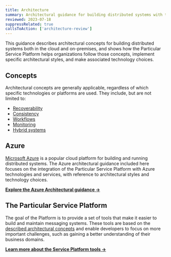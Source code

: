 ```yaml
---
title: Architecture
summary: Architectural guidance for building distributed systems with the Particular Service Platform both in the cloud and on-premises.
reviewed: 2023-07-18
suppressRelated: true
callsToAction: ['architecture-review']
---
```


This guidance describes architectural concepts for building distributed systems both in the cloud and on-premises, and shows how the Particular Service Platform helps organizations follow those concepts, implement specific architectural styles, and make associated technology choices.

## Concepts

Architectural concepts are generally applicable, regardless of which specific technologies or platforms are used. They include, but are not limited to:

- [Recoverability](/architecture/recoverability.md)
- [Consistency](/architecture/consistency.md)
- [Workflows](/architecture/workflows.md)
- [Monitoring](/architecture/monitoring.md)
- [Hybrid systems](/architecture/hybrid-systems.md)

## Azure

[Microsoft Azure](https://azure.microsoft.com/) is a popular cloud platform for building and running distributed systems. The Azure architectural guidance included here focuses on the integration of the Particular Service Platform with Azure technologies and services, with reference to architectural styles and technology choices.

[**Explore the Azure Architectural guidance →**](/architecture/azure/)

## The Particular Service Platform

The goal of the Platform is to provide a set of tools that make it easier to build and maintain messaging systems. These tools are based on the [described architectural concepts](#concepts) and enable developers to focus on more important challenges, such as gaining a better understanding of their business domains.

[**Learn more about the Service Platform tools →**](/platform/)



